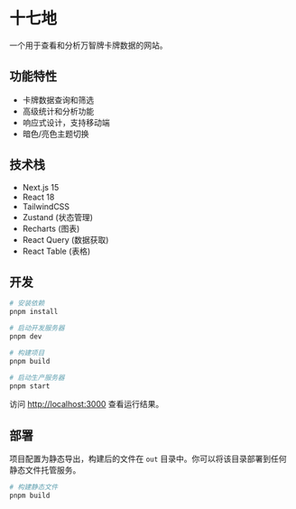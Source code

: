 # 十七地

一个用于查看和分析万智牌卡牌数据的网站。

## 功能特性

- 卡牌数据查询和筛选
- 高级统计和分析功能
- 响应式设计，支持移动端
- 暗色/亮色主题切换

## 技术栈

- Next.js 15
- React 18
- TailwindCSS
- Zustand (状态管理)
- Recharts (图表)
- React Query (数据获取)
- React Table (表格)

## 开发

```bash
# 安装依赖
pnpm install

# 启动开发服务器
pnpm dev

# 构建项目
pnpm build

# 启动生产服务器
pnpm start
```

访问 [http://localhost:3000](http://localhost:3000) 查看运行结果。

## 部署

项目配置为静态导出，构建后的文件在 `out` 目录中。你可以将该目录部署到任何静态文件托管服务。

```bash
# 构建静态文件
pnpm build
```
